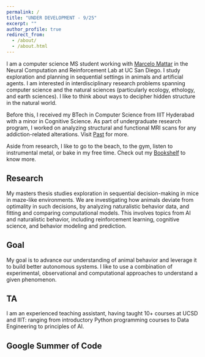 ```yaml
---
permalink: /
title: "UNDER DEVELOPMENT - 9/25"
excerpt: ""
author_profile: true
redirect_from: 
  - /about/
  - /about.html
---
```


I am a computer science MS  student working with [Marcelo Mattar](https://mattarlab.ucsd.edu) in the Neural 
Computation and Reinforcement Lab at UC San Diego. I study exploration
and planning in sequential settings in animals and artificial agents. I am interested in 
interdisciplinary research problems spanning computer 
science and the natural sciences (particularly ecology, ethology, and earth sciences). 
I like to think about ways to decipher hidden structure in the natural world.

Before this, I received my BTech in Computer Science from IIIT Hyderabad with a 
minor in Cognitive Science. As part of undergraduate research program, I worked 
on analyzing structural and functional MRI scans for any addiction-related alterations. 
Visit [Past](past) for more.

[//]: # (I am looking to work on interdisciplinary problems spanning computer )

[//]: # (science and the natural sciences, particularly ecology, ethology, and earth sciences.)

[//]: # (I have previously been a software engineer at Joveo, Inc.)

Aside from research, I like to go to the beach, to the gym, listen to instrumental metal, or 
bake in my free time. Check out my [Bookshelf](bookshelf.md) to know more.

[//]: # ( ecology soil climate earth)

Research
--------

My masters thesis studies exploration in sequential decision-making in mice in 
maze-like environments. We are investigating how animals deviate from optimality
in such decisions, by analyzing naturalistic behavior data, and fitting and 
comparing computational models. This involves topics from AI and naturalistic behavior, 
including reinforcement learning, cognitive science, and behavior modeling and prediction.



Goal
----
My goal is to advance our understanding of animal behavior and leverage it to 
build better autonomous systems. I like to use a combination of experimental,
observational and computational approaches to understand a given phenomenon.


[//]: # (Engineering)

[//]: # (-----------)

[//]: # (I am interested in engineering systems - software, distributed, or machine learning.)

[//]: # (I am particularly interested in learning about site reliability engineering and )

[//]: # (good software architecture.)

TA
--
I am an experienced teaching assistant, having taught 10+ courses at UCSD and IIIT: ranging from introductory Python programming courses to Data Engineering to principles of AI. 


Google Summer of Code
---------------------